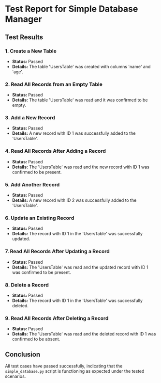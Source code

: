 # Test Report for Simple Database Manager

## Test Results

### 1. Create a New Table
- **Status:** Passed
- **Details:** The table 'UsersTable' was created with columns 'name' and 'age'.

### 2. Read All Records from an Empty Table
- **Status:** Passed
- **Details:** The table 'UsersTable' was read and it was confirmed to be empty.

### 3. Add a New Record
- **Status:** Passed
- **Details:** A new record with ID 1 was successfully added to the 'UsersTable'.

### 4. Read All Records After Adding a Record
- **Status:** Passed
- **Details:** The 'UsersTable' was read and the new record with ID 1 was confirmed to be present.

### 5. Add Another Record
- **Status:** Passed
- **Details:** A new record with ID 2 was successfully added to the 'UsersTable'.

### 6. Update an Existing Record
- **Status:** Passed
- **Details:** The record with ID 1 in the 'UsersTable' was successfully updated.

### 7. Read All Records After Updating a Record
- **Status:** Passed
- **Details:** The 'UsersTable' was read and the updated record with ID 1 was confirmed to be present.

### 8. Delete a Record
- **Status:** Passed
- **Details:** The record with ID 1 in the 'UsersTable' was successfully deleted.

### 9. Read All Records After Deleting a Record
- **Status:** Passed
- **Details:** The 'UsersTable' was read and the deleted record with ID 1 was confirmed to be absent.

## Conclusion
All test cases have passed successfully, indicating that the `simple_database.py` script is functioning as expected under the tested scenarios.